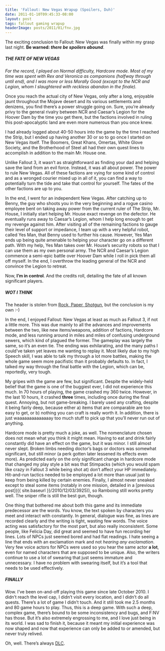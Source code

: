 ```yaml
---
title: 'Fallout: New Vegas Wrapup (Spoilers, Duh)'
date: 2011-01-10T09:45:33-08:00
layout: post
tags: fallout gaming wrapup
headerImage: posts/2011/01/fnv.jpg
---
```

The exciting conclusion to Fallout: New Vegas was finally within my grasp last night. **Be warned: _there be spoilers abound_**.

##### THE FATE OF NEW VEGAS

_For the record, I played on Normal difficulty, Hardcore mode. Most of my time was spent with Rex and Veronica as companions (halfway through until end), and I was more or less Morally Good (except to the NCR and Legion, whom I slaughtered with reckless abandon in the finale)._

<!--more-->

Once you reach the actual city of New Vegas, only after a long, enjoyable jaunt throughout the Mojave desert and its various settlements and denizens, you find there&#8217;s a power struggle going on. Sure, you&#8217;re already privy to the general rivalry between NCR and Caesar&#8217;s Legion for the Hoover Dam by the time you get there, but the factions involved in ruling this post-apocalyptic land are even more numerous than you once knew.

I had already logged about 40-50 hours into the game by the time I reached the Strip, but I ended up having another 30 or so to go once I started on New Vegas itself. The Boomers, Great Khans, Omertas, White Glove Society, and the Brotherhood of Steel all had their own quest lines to accomplish in addition to the main Mr. House one.

Unlike Fallout 3, it wasn&#8217;t as straightforward as finding your dad and helping save the land from an evil force. Instead, it was all about power. The power to rule New Vegas. All of these factions are vying for some kind of control and as a wronged courier mixed up in all of it, you can find a way to potentially turn the tide and take that control for yourself. The fates of the other factions are up to you.

In the end, I went for an independent New Vegas. After catching up to Benny, the guy who shoots you in the very beginning and a rogue casino employee bent on taking away power from the current ruler of The Strip, Mr. House, I initially start helping Mr. House exact revenge on the defector. He eventually runs away to Caesar&#8217;s Legion, whom I help long enough to get my revenge against him. After visiting all of the remaining factions to gauge their level of support or impedance, I team up with a very helpful robot, called Yes Man, that Benny used to further his cause. However, Yes Man ends up being quite amenable to helping your character go on a different path. With my help, Yes Man takes over Mr. House&#8217;s security robots so that I can use them as my own personal army. The NCR and Caesar&#8217;s Legion commence a semi-epic battle over Hoover Dam while I roll in pick them all off myself. In the end, I overthrow the leading general of the NCR and convince the Legion to retreat.

Now, **I&#8217;m in control**. And the credits roll, detailing the fate of all known significant players.

##### WOT I THINK

The header is stolen from [Rock, Paper, Shotgun](http://rockpapershotgun.com), but the conclusion is my own :-)

In the end, I enjoyed Fallout: New Vegas at least as much as Fallout 3, if not a little more. This was due mainly to all the advances and improvements between the two, like new items/weapons, addition of factions, Hardcore mode, and less running around in miles and miles of confusing underground sewers, which kind of plagued the former. The gameplay was largely the same, so it&#8217;s an even tie. The ending was exhilarating, and the many paths I could&#8217;ve taken yet leaves me wanting to replay it. Most likely due to my high Speech skill, I was able to talk my through a lot more battles, making the whole game seem more pacifistic than it probably defaults to. In fact, I talked my way through the final battle with the Legion, which can be, reportedly, very tough.

My gripes with the game are few, but significant. Despite the widely-held belief that the game is one of the buggiest ever, I did not experience this much. In 70 hours of playing, the game crashed my 360 twice. However, in the last 10 hours, it crashed **three** times, including once during the final quest. Annoying, but not game-breaking. I barely used any crafting, despite it being fairly deep, because either a) items that are comparable are too easy to get, or b) nothing you can craft is really worth it. In addition, there is just waaaaaaaaaaaaaay too much stuff to pick up that you&#8217;ll never run out of anything.

Hardcore mode is pretty much a joke, as well. The nomenclature chosen does not mean what you think it might mean. Having to eat and drink fairly constantly did have an effect on the game, but it was minor. I still almost never slept. Broken limbs needing doctor&#8217;s bags or doctors was somewhat significant, but still minor (a perk gotten later lessened its effects even more). As predicted early on the only significant change in hardcore mode that changed my play style a bit was that Stimpacks (which you would spam like crazy in Fallout 3 while being shot at) don&#8217;t affect your HP immediately. Hit-and-run tactics needed to be employed a lot more than usual just to keep from being killed by certain enemies. Finally, I almost never sneaked except to steal some items (notably in one mission, detailed in a [previous post]({{ site.baseurl }}/2010/12/03/3925)), so Ramboing still works pretty well. The sniper rifle is still the best gun, though.

One thing that bothered me about both this game and its immediate predecessor are the words. You know, the text spoken by characters you meet and interact with constantly. In general, dialogue was fine, as lines are recorded clearly and the writing is tight, wasting few words. The voice acting was satisfactory for the most part, but also really inconsistent. Some people, like Felicia Day, did great and seemed to have fun recording her lines. Lots of NPCs just seemed bored and had flat readings. I hate seeing a line that ends with an exclamation mark and not _hearing any exclamation_. Very few voice actors for NPCs were used so you hear the same actor **a lot**, even for named characters that are supposed to be unique. Also, the writers continue to use a lot of swearing that just seems immature and unnecessary. I have no problem with swearing itself, but it&#8217;s a tool that needs to be used effectively.

##### FINALLY

Wow. I&#8217;ve been on-and-off playing this game since late October 2010. I didn&#8217;t reach the level cap, I didn&#8217;t visit every location, and I didn&#8217;t do all quests. There&#8217;s a lot of game I didn&#8217;t touch. And it still took me 2.5 months and 80 game hours to play. Thus, this is a deep game. With such a deep, complex game, there&#8217;s bound to be some inconsistency and bugs, and F:NV has those. But it&#8217;s also extremely engrossing to me, and I love just being in its world. I was sad to finish it, because it meant my initial experience was now shaped and now that experience can only be added to or amended, but never truly relived.

Oh, well. There&#8217;s always [DLC](http://fallout.wikia.com/wiki/Dead_Money).

